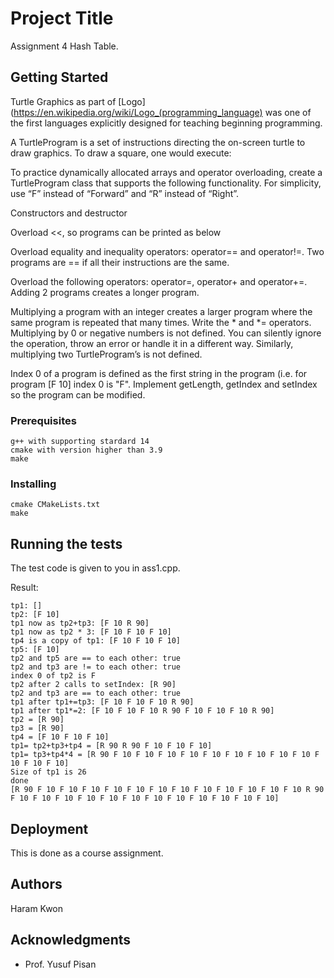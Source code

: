 # Project Title

Assignment 4 Hash Table.


## Getting Started

Turtle Graphics as part of [Logo](https://en.wikipedia.org/wiki/Logo_(programming_language) was one of the first languages explicitly designed for teaching beginning programming.

A TurtleProgram is a set of instructions directing the on-screen turtle to draw graphics. To draw a square, one would execute:

To practice dynamically allocated arrays and operator overloading, create a TurtleProgram class that supports the following functionality. For simplicity, use “F” instead of “Forward” and “R” instead of “Right”.

Constructors and destructor

Overload <<, so programs can be printed as below

Overload equality and inequality operators: operator== and operator!=. Two programs are == if all their instructions are the same.

Overload the following operators: operator=, operator+ and operator+=. Adding 2 programs creates a longer program.

Multiplying a program with an integer creates a larger program where the same program is repeated that many times. Write the * and *= operators. Multiplying by 0 or negative numbers is not defined. You can silently ignore the operation, throw an error or handle it in a different way. Similarly, multiplying two TurtleProgram’s is not defined.

Index 0 of a program is defined as the first string in the program (i.e. for program [F 10] index 0 is "F". Implement getLength,  getIndex and setIndex so the program can be modified.

### Prerequisites

```
g++ with supporting stardard 14
cmake with version higher than 3.9
make
```

### Installing

```
cmake CMakeLists.txt
make
```

## Running the tests

The test code is given to you in ass1.cpp.

Result:
```
tp1: []
tp2: [F 10]
tp1 now as tp2+tp3: [F 10 R 90]
tp1 now as tp2 * 3: [F 10 F 10 F 10]
tp4 is a copy of tp1: [F 10 F 10 F 10]
tp5: [F 10]
tp2 and tp5 are == to each other: true
tp2 and tp3 are != to each other: true
index 0 of tp2 is F
tp2 after 2 calls to setIndex: [R 90]
tp2 and tp3 are == to each other: true
tp1 after tp1+=tp3: [F 10 F 10 F 10 R 90]
tp1 after tp1*=2: [F 10 F 10 F 10 R 90 F 10 F 10 F 10 R 90]
tp2 = [R 90]
tp3 = [R 90]
tp4 = [F 10 F 10 F 10]
tp1= tp2+tp3+tp4 = [R 90 R 90 F 10 F 10 F 10]
tp1= tp3+tp4*4 = [R 90 F 10 F 10 F 10 F 10 F 10 F 10 F 10 F 10 F 10 F 10 F 10 F 10]
Size of tp1 is 26
done
[R 90 F 10 F 10 F 10 F 10 F 10 F 10 F 10 F 10 F 10 F 10 F 10 F 10 R 90 F 10 F 10 F 10 F 10 F 10 F 10 F 10 F 10 F 10 F 10 F 10 F 10]
```


## Deployment

This is done as a course assignment.

## Authors

Haram Kwon

## Acknowledgments

* Prof. Yusuf Pisan
